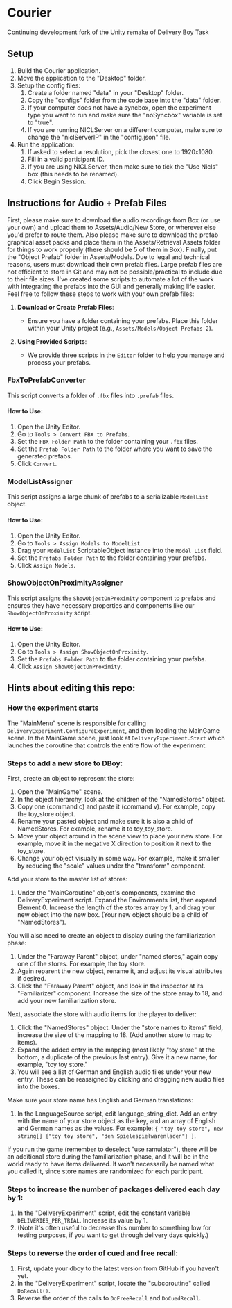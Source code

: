 # Courier
Continuing development fork of the Unity remake of Delivery Boy Task

## Setup
1. Build the Courier application.
1. Move the application to the "Desktop" folder.
1. Setup the config files:
    1. Create a folder named "data" in your "Desktop" folder.
    1. Copy the "configs" folder from the code base into the "data" folder.
    1. If your computer does not have a syncbox, open the experiment type you want to run and make sure the "noSyncbox" variable is set to "true".
    1. If you are running NICLServer on a different computer, make sure to change the "niclServerIP" in the "config.json" file.
1. Run the application:
    1. If asked to select a resolution, pick the closest one to 1920x1080.
    1. Fill in a valid participant ID.
    1. If you are using NICLServer, then make sure to tick the "Use Nicls" box (this needs to be renamed).
    1. Click Begin Session.

## Instructions for Audio + Prefab Files
First, please make sure to download the audio recordings from Box (or use your own) and upload them to Assets/Audio/New Store, or wherever else you'd prefer to route them. Also please make sure to download the prefab graphical asset packs and place them in the Assets/Retrieval Assets folder for things to work properly (there should be 5 of them in Box). Finally, put the "Object Prefab" folder in Assets/Models. Due to legal and technical reasons, users must download their own prefab files. Large prefab files are not efficient to store in Git and may not be possible/practical to include due to their file sizes. I've created some scripts to automate a lot of the work with integrating the prefabs into the GUI and generally making life easier. Feel free to follow these steps to work with your own prefab files:

1. **Download or Create Prefab Files**:
    - Ensure you have a folder containing your prefabs. Place this folder within your Unity project (e.g., `Assets/Models/Object Prefabs 2`).

2. **Using Provided Scripts**:
    - We provide three scripts in the `Editor` folder to help you manage and process your prefabs.

### FbxToPrefabConverter
This script converts a folder of `.fbx` files into `.prefab` files.

#### How to Use:
1. Open the Unity Editor.
2. Go to `Tools > Convert FBX to Prefabs`.
3. Set the `FBX Folder Path` to the folder containing your `.fbx` files.
4. Set the `Prefab Folder Path` to the folder where you want to save the generated prefabs.
5. Click `Convert`.

### ModelListAssigner
This script assigns a large chunk of prefabs to a serializable `ModelList` object.

#### How to Use:
1. Open the Unity Editor.
2. Go to `Tools > Assign Models to ModelList`.
3. Drag your `ModelList` ScriptableObject instance into the `Model List` field.
4. Set the `Prefabs Folder Path` to the folder containing your prefabs.
5. Click `Assign Models`.

### ShowObjectOnProximityAssigner
This script assigns the `ShowObjectOnProximity` component to prefabs and ensures they have necessary properties and components like our `ShowObjectOnProximity` script.

#### How to Use:
1. Open the Unity Editor.
2. Go to `Tools > Assign ShowObjectOnProximity`.
3. Set the `Prefabs Folder Path` to the folder containing your prefabs.
4. Click `Assign ShowObjectOnProximity`.

## Hints about editing this repo:
### How the experiment starts
The "MainMenu" scene is responsible for calling `DeliveryExperiment.ConfigureExperiment`, and then loading the MainGame scene. In the MainGame scene, just look at `DeliveryExperiment.Start` which launches the coroutine that controls the entire flow of the experiment.

### Steps to add a new store to DBoy:
First, create an object to represent the store:
1. Open the "MainGame" scene.
1. In the object hierarchy, look at the children of the "NamedStores" object.
1. Copy one (command c) and paste it (command v). For example, copy the toy_store object.
1. Rename your pasted object and make sure it is also a child of NamedStores. For example, rename it to toy_toy_store.
1. Move your object around in the scene view to place your new store. For example, move it in the negative X direction to position it next to the toy_store.
1. Change your object visually in some way. For example, make it smaller by reducing the "scale" values under the "transform" component.

Add your store to the master list of stores:
1. Under the "MainCoroutine" object's components, examine the DeliveryExperiment script. Expand the Environments list, then expand Element 0. Increase the length of the stores array by 1, and drag your new object into the new box. (Your new object should be a child of "NamedStores").

You will also need to create an object to display during the familiarization phase:
1. Under the "Faraway Parent" object, under "named stores," again copy one of the stores. For example, the toy store.
1. Again reparent the new object, rename it, and adjust its visual attributes if desired.
1. Click the "Faraway Parent" object, and look in the inspector at its "Familiarizer" component. Increase the size of the store array to 18, and add your new familiarization store.

Next, associate the store with audio items for the player to deliver:
1. Click the "NamedStores" object. Under the "store names to items" field, increase the size of the mapping to 18. (Add another store to map to items).
1. Expand the added entry in the mapping (most likely "toy store" at the bottom, a duplicate of the previous last entry). Give it a new name, for example, "toy toy store."
1. You will see a list of German and English audio files under your new entry. These can be reassigned by clicking and dragging new audio files into the boxes.

Make sure your store name has English and German translations:
1. In the LanguageSource script, edit language_string_dict. Add an entry with the name of your store object as the key, and an array of English and German names as the values. For example: `{ "toy toy store", new string[] {"toy toy store", "den Spielespielwarenladen"} }`.

If you run the game (remember to deselect "use ramulator"), there will be an additional store during the familiarization phase, and it will be in the world ready to have items delivered. It won't necessarily be named what you called it, since store names are randomized for each participant.

### Steps to increase the number of packages delivered each day by 1:
1. In the "DeliveryExperiment" script, edit the constant variable `DELIVERIES_PER_TRIAL`. Increase its value by 1.
1. (Note it's often useful to decrease this number to something low for testing purposes, if you want to get through delivery days quickly.)

### Steps to reverse the order of cued and free recall:
1. First, update your dboy to the latest version from GitHub if you haven't yet.
1. In the "DeliveryExperiment" script, locate the "subcoroutine" called `DoRecall()`.
1. Reverse the order of the calls to `DoFreeRecall` and `DoCuedRecall`.
